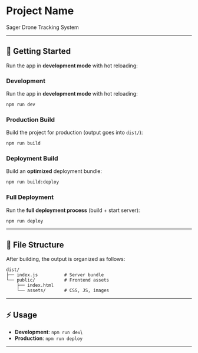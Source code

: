 # Project Name

Sager Drone Tracking System

------------------------------------------------------------------------

## 🚀 Getting Started

Run the app in **development mode** with hot reloading:


### Development

Run the app in **development mode** with hot reloading:

``` bash
npm run dev
```

### Production Build

Build the project for production (output goes into `dist/`):

``` bash
npm run build
```

### Deployment Build

Build an **optimized** deployment bundle:

``` bash
npm run build:deploy
```

### Full Deployment

Run the **full deployment process** (build + start server):

``` bash
npm run deploy
```

------------------------------------------------------------------------

## 📂 File Structure

After building, the output is organized as follows:

    dist/
    ├── index.js          # Server bundle
    └── public/           # Frontend assets
        ├── index.html
        └── assets/       # CSS, JS, images

------------------------------------------------------------------------

## ⚡ Usage

-   **Development**: `npm run dev`\
-   **Production**: `npm run deploy`

------------------------------------------------------------------------
